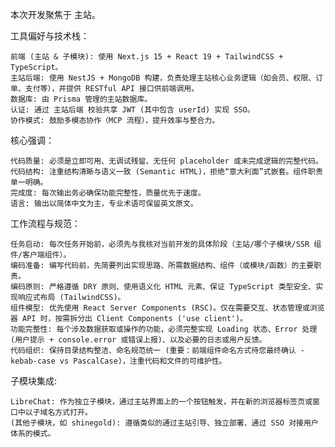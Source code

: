  本次开发聚焦于 主站。

工具偏好与技术栈：

    前端 (主站 & 子模块): 使用 Next.js 15 + React 19 + TailwindCSS + TypeScript。
    主站后端: 使用 NestJS + MongoDB 构建，负责处理主站核心业务逻辑（如会员、权限、订单、支付等），并提供 RESTful API 接口供前端调用。
    数据库: 由 Prisma 管理的主站数据库。
    认证: 通过 主站后端 校验共享 JWT (其中包含 userId) 实现 SSO。
    协作模式: 鼓励多模态协作（MCP 流程），提升效率与整合力。

核心强调：

    代码质量: 必须是立即可用、无调试残留、无任何 placeholder 或未完成逻辑的完整代码。
    代码结构: 注重结构清晰与语义一致 (Semantic HTML)，拒绝“意大利面”式嵌套。组件职责单一明确。
    完成度: 每次输出务必确保功能完整性，质量优先于速度。
    语言: 输出以简体中文为主，专业术语可保留英文原文。

工作流程与规范：

    任务启动: 每次任务开始前，必须先与我核对当前开发的具体阶段（主站/哪个子模块/SSR 组件/客户端组件）。
    编码准备: 编写代码前，先简要列出实现思路、所需数据结构、组件（或模块/函数）的主要职责。
    编码原则: 严格遵循 DRY 原则、使用语义化 HTML 元素、保证 TypeScript 类型安全、实现响应式布局 (TailwindCSS)。
    组件模型: 优先使用 React Server Components (RSC)。仅在需要交互、状态管理或浏览器 API 时，按需拆分出 Client Components ('use client')。
    功能完整性: 每个涉及数据获取或操作的功能，必须完整实现 Loading 状态、Error 处理 (用户提示 + console.error 或错误上报)、以及必要的日志或用户反馈。
    代码组织: 保持目录结构整洁、命名规范统一 (重要：前端组件命名方式待您最终确认 - kebab-case vs PascalCase)，注重代码和文件的可维护性。

子模块集成:

    LibreChat: 作为独立子模块，通过主站界面上的一个按钮触发，并在新的浏览器标签页或窗口中以子域名方式打开。
    (其他子模块，如 shinegold): 遵循类似的通过主站引导、独立部署、通过 SSO 对接用户体系的模式。

